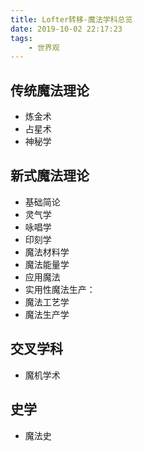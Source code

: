 ```yaml
---
title: Lofter转移-魔法学科总览
date: 2019-10-02 22:17:23
tags:
    - 世界观
---
```

## 传统魔法理论

* 炼金术
* 占星术
* 神秘学
<!-- more -->
## 新式魔法理论

* 基础简论
* 灵气学
* 咏唱学
* 印刻学
* 魔法材料学
* 魔法能量学
* 应用魔法
* 实用性魔法生产：
* 魔法工艺学
* 魔法生产学

## 交叉学科

* 魔机学术

## 史学

* 魔法史